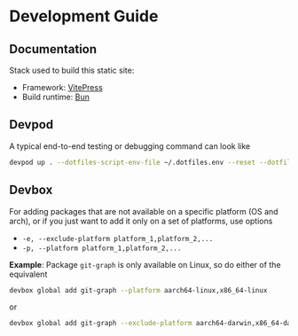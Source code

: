 # Development Guide

## Documentation

Stack used to build this static site:

- Framework: [VitePress](https://vitepress.dev/)
- Build runtime: [Bun](https://bun.com/)

## Devpod

A typical end-to-end testing or debugging command can look like

```sh
devpod up . --dotfiles-script-env-file ~/.dotfiles.env --reset --dotfiles-script-env DOTFILES_APPLY=false,DOTFILES_GIT_BRANCH=dev
```

## Devbox

For adding packages that are not available on a specific platform (OS and
arch), or if you just want to add it only on a set of platforms, use options

- `-e, --exclude-platform platform_1,platform_2,...`
- `-p, --platform platform_1,platform_2,...`

**Example**: Package `git-graph` is only available on Linux, so do either of
the equivalent

```sh
devbox global add git-graph --platform aarch64-linux,x86_64-linux
```

or

```sh
devbox global add git-graph --exclude-platform aarch64-darwin,x86_64-darwin
```
